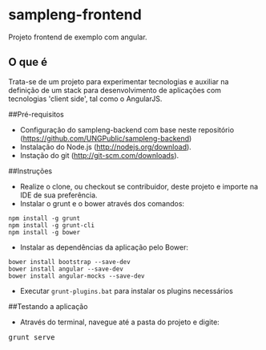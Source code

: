 sampleng-frontend
=================

Projeto frontend de exemplo com angular.

## O que é

Trata-se de um projeto para experimentar tecnologias e auxiliar na definição de um stack para desenvolvimento de aplicações com tecnologias 'client side', tal como o AngularJS.

##Pré-requisitos

- Configuração do sampleng-backend com base neste repositório (https://github.com/UNGPublic/sampleng-backend)
- Instalação do Node.js (http://nodejs.org/download).
- Instação do git (http://git-scm.com/downloads).  

##Instruções
- Realize o clone, ou checkout se contribuidor, deste projeto e importe na IDE de sua preferência.
-  Instalar o grunt e o bower através dos comandos:  
<pre><code>npm install -g grunt  
npm install -g grunt-cli   
npm install -g bower</code></pre>
- Instalar as dependências da aplicação pelo Bower:
<pre><code>bower install bootstrap --save-dev
bower install angular --save-dev
bower install angular-mocks --save-dev</code></pre>
- Executar ``grunt-plugins.bat`` para instalar os plugins necessários

##Testando a aplicação
- Através do terminal, navegue até a pasta do projeto e digite:  
<pre>grunt serve</pre>

